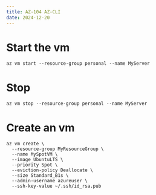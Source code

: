 ```yaml
---
title: AZ-104 AZ-CLI
date: 2024-12-20
---
```




# Start the vm

```
az vm start --resource-group personal --name MyServer
```

# Stop

```
az vm stop --resource-group personal --name MyServer
```

# Create an vm 

```
az vm create \
  --resource-group MyResourceGroup \
  --name MySpotVM \
  --image UbuntuLTS \
  --priority Spot \
  --eviction-policy Deallocate \
  --size Standard_B1s \
  --admin-username azureuser \
  --ssh-key-value ~/.ssh/id_rsa.pub
```


